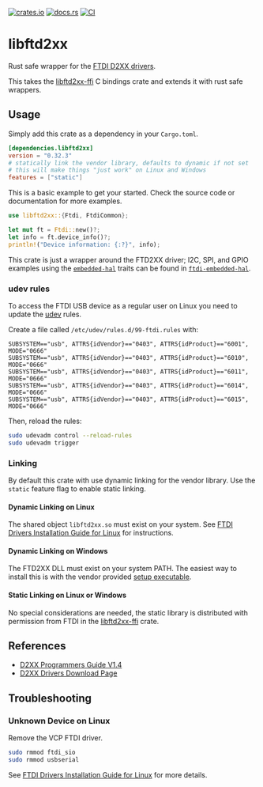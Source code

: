 [![crates.io](https://img.shields.io/crates/v/libftd2xx.svg)](https://crates.io/crates/libftd2xx)
[![docs.rs](https://docs.rs/libftd2xx/badge.svg)](https://docs.rs/libftd2xx/)
[![CI](https://github.com/ftdi-rs/libftd2xx/workflows/CI/badge.svg)](https://github.com/ftdi-rs/libftd2xx/actions)

# libftd2xx

Rust safe wrapper for the [FTDI D2XX drivers].

This takes the [libftd2xx-ffi] C bindings crate and extends it with rust
safe wrappers.

## Usage
Simply add this crate as a dependency in your `Cargo.toml`.

```toml
[dependencies.libftd2xx]
version = "0.32.3"
# statically link the vendor library, defaults to dynamic if not set
# this will make things "just work" on Linux and Windows
features = ["static"]
```

This is a basic example to get your started.
Check the source code or documentation for more examples.
```rust
use libftd2xx::{Ftdi, FtdiCommon};

let mut ft = Ftdi::new()?;
let info = ft.device_info()?;
println!("Device information: {:?}", info);
```

This crate is just a wrapper around the FTD2XX driver; I2C, SPI, and GPIO
examples using the [`embedded-hal`] traits can be found in
[`ftdi-embedded-hal`].

### udev rules
To access the FTDI USB device as a regular user on Linux you need to update
the [udev] rules.

Create a file called `/etc/udev/rules.d/99-ftdi.rules` with:
```
SUBSYSTEM=="usb", ATTRS{idVendor}=="0403", ATTRS{idProduct}=="6001", MODE="0666"
SUBSYSTEM=="usb", ATTRS{idVendor}=="0403", ATTRS{idProduct}=="6010", MODE="0666"
SUBSYSTEM=="usb", ATTRS{idVendor}=="0403", ATTRS{idProduct}=="6011", MODE="0666"
SUBSYSTEM=="usb", ATTRS{idVendor}=="0403", ATTRS{idProduct}=="6014", MODE="0666"
SUBSYSTEM=="usb", ATTRS{idVendor}=="0403", ATTRS{idProduct}=="6015", MODE="0666"
```

Then, reload the rules:
```bash
sudo udevadm control --reload-rules
sudo udevadm trigger
```

### Linking

By default this crate with use dynamic linking for the vendor library.
Use the `static` feature flag to enable static linking.

#### Dynamic Linking on Linux

The shared object `libftd2xx.so` must exist on your system.
See [FTDI Drivers Installation Guide for Linux] for instructions.

#### Dynamic Linking on Windows

The FTD2XX DLL must exist on your system PATH.
The easiest way to install this is with the vendor provided [setup executable].

#### Static Linking on Linux or Windows

No special considerations are needed, the static library is distributed with
permission from FTDI in the [libftd2xx-ffi] crate.

## References

* [D2XX Programmers Guide V1.4]
* [D2XX Drivers Download Page]

## Troubleshooting
### Unknown Device on Linux
Remove the VCP FTDI driver.
```bash
sudo rmmod ftdi_sio
sudo rmmod usbserial
```
See [FTDI Drivers Installation Guide for Linux] for more details.

[D2XX Drivers Download Page]: https://www.ftdichip.com/Drivers/D2XX.htm
[D2xx Programmers Guide V1.4]: https://ftdichip.com/document/programming-guides/
[FTDI D2XX drivers]: https://www.ftdichip.com/Drivers/D2XX.htm
[FTDI Drivers Installation Guide for Linux]: http://www.ftdichip.cn/Support/Documents/AppNotes/AN_220_FTDI_Drivers_Installation_Guide_for_Linux.pdf
[libftd2xx-ffi]: https://github.com/ftdi-rs/libftd2xx-ffi
[setup executable]: https://www.ftdichip.com/Drivers/CDM/CDM21228_Setup.zip
[udev]: https://en.wikipedia.org/wiki/Udev
[`ftdi-embedded-hal`]: https://github.com/ftdi-rs/ftdi-embedded-hal
[`embedded-hal`]: https://crates.io/crates/embedded-hal
